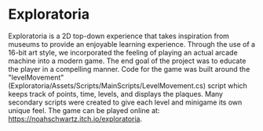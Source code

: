 # Exploratoria
Exploratoria is a 2D top-down experience that takes inspiration from museums to provide an enjoyable learning experience. Through the use of a 16-bit art style, we incorporated the feeling of playing an actual arcade machine into a modern game. The end goal of the project was to educate the player in a compelling manner. Code for the game was built around the "levelMovement" (Exploratoria/Assets/Scripts/MainScripts/LevelMovement.cs) script which keeps track of points, time, levels, and displays the plaques. Many secondary scripts were created to give each level and minigame its own unique feel. The game can be played online at: https://noahschwartz.itch.io/exploratoria. 
